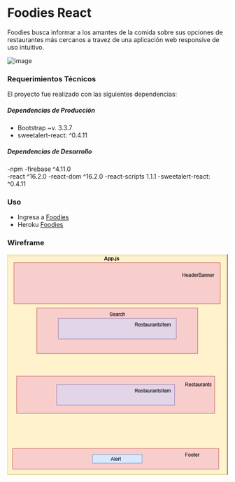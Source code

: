 # Foodies React

Foodies busca informar a los amantes de la comida sobre sus opciones de restaurantes más cercanos a travez de una aplicación web responsive de uso intuitivo.

![image](https://user-images.githubusercontent.com/32285156/37884809-2990bd7c-3088-11e8-8c25-5aa9006a1710.png)

### Requerimientos Técnicos

El proyecto fue realizado con las siguientes dependencias:

##### Dependencias de Producción
  - Bootstrap ~v. 3.3.7
  - sweetalert-react: ^0.4.11

##### Dependencias de Desarrollo
  -npm
  -firebase ^4.11.0  
  -react ^16.2.0
  -react-dom ^16.2.0
  -react-scripts 1.1.1
  -sweetalert-react: ^0.4.11

### Uso
+ Ingresa a [Foodies](https://meliveloz.github.io/foodmap-react)
+ Heroku [Foodies](https://fathomless-retreat-74717.herokuapp.com/)


### Wireframe

![](./src/images/wireframe.png)


